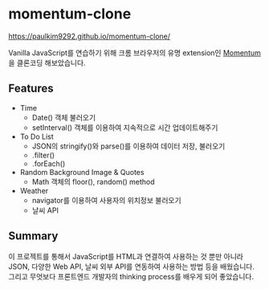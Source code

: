# momentum-clone
https://paulkim9292.github.io/momentum-clone/

Vanilla JavaScript를 연습하기 위해 크롬 브라우저의 유명 extension인 <a href="https://momentumdash.com/">Momentum</a>을 클론코딩 해보았습니다.

## Features
- Time
  - Date() 객체 불러오기
  - setInterval() 객체를 이용하여 지속적으로 시간 업데이트해주기
- To Do List
  - JSON의 stringify()와 parse()를 이용하여 데이터 저장, 불러오기
  - .filter()
  - .forEach()
- Random Background Image & Quotes
  - Math 객체의 floor(), random() method
- Weather
  - navigator를 이용하여 사용자의 위치정보 불러오기
  - 날씨 API

## Summary
이 프로젝트를 통해서 JavaScript를 HTML과 연결하여 사용하는 것 뿐만 아니라 JSON, 다양한 Web API, 날씨 외부 API를 연동하여
사용하는 방법 등을 배웠습니다. 그리고 무엇보다 프론트엔드 개발자의 thinking process를 배우게 되어 좋았습니다.
